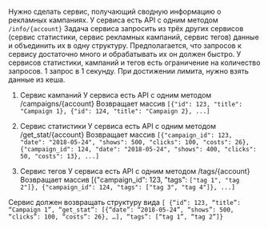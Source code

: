 Нужно сделать сервис, получающий сводную информацию о рекламных кампаниях.
У сервиса есть API с одним методом `/info/{account}`
Задача сервиса запросить из трёх других сервисов (сервис статистики, сервис рекламных кампаний, сервис тегов) данные и объединить их в одну структуру.
Предполагается, что запросов к сервису достаточно много и обрабатывать их он должен быстро.
У сервисов статистики, кампаний и тегов есть ограничение на количество запросов. 1 запрос в 1 секунду.
При достижении лимита, нужно взять данные из кеша.

1) Сервис кампаний
У сервиса есть API с одним методом /campaigns/{account}
Возвращает массив `[{"id": 123, "title": "Campaign 1}, {"id": 124, "title": "Campaign 2},
...]`

2) Сервис статистики
У сервиса есть API с одним методом /get_stat/{account}
Возвращает массив `[{"campaign_id": 123, "date": "2018-05-24", "shows": 500, "clicks":
100, "costs": 26}, {"campaign_id": 124, "date": "2018-05-24", "shows": 400, "clicks": 50,
"costs": 13}, ...]`

3) Сервис тегов
У сервиса есть API с одним методом /tags/{account}
Возвращает массив [{"campaign_id": 123, "tags": `["tag 1", "tag 2"]}, {"campaign_id":
124, "tags": ["tag 3", "tag 4"]}, ...]`

Сервис должен возвращать структуру вида
`[
{“id”: 123, “title”: “Campaign 1”, “get_stat”: [{“date”: “2018-05-24”, “shows”: 500, “clicks”: 100,
“costs”: 26}, …], “tags”: [“tag 1”, “tag 2”]}`